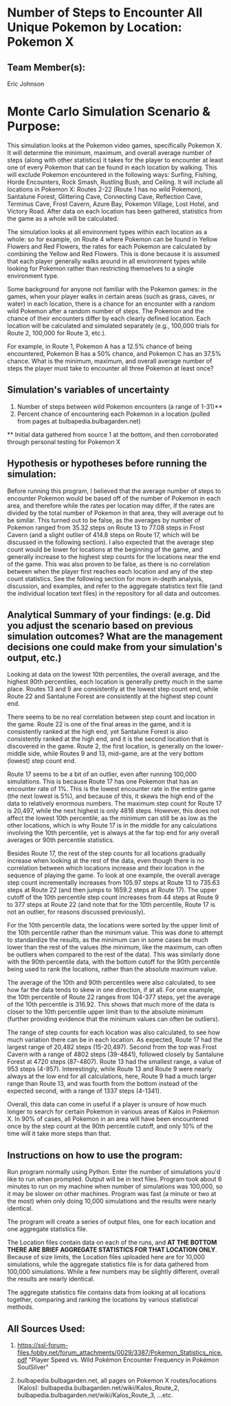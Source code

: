 # Number of Steps to Encounter All Unique Pokemon by Location: Pokemon X

## Team Member(s): 
Eric Johnson

# Monte Carlo Simulation Scenario & Purpose:
This simulation looks at the Pokemon video games, specifically Pokemon X. It will determine the minimum, maximum, and overall average number of steps (along with other statistics) it takes for the player to encounter at least one of every Pokemon that can be found in each location by walking. This will exclude Pokemon encountered in the following ways: Surfing, Fishing, Horde Encounters, Rock Smash, Rustling Bush, and Ceiling. It will include all locations in Pokemon X: Routes 2-22 (Route 1 has no wild Pokemon), Santalune Forest, Glittering Cave, Connecting Cave, Reflection Cave, Terminus Cave, Frost Cavern, Azure Bay, Pokemon Village, Lost Hotel, and Victory Road. After data on each location has been gathered, statistics from the game as a whole will be calculated.

The simulation looks at all environment types within each location as a whole: so for example, on Route 4 where Pokemon can be found in Yellow Flowers and Red Flowers, the rates for each Pokemon are calculated by combining the Yellow and Red Flowers. This is done because it is assumed that each player generally walks around in all environment types while looking for Pokemon rather than restricting themselves to a single environment type.  

Some background for anyone not familiar with the Pokemon games: in the games, when your player walks in certain areas (such as grass, caves, or water) in each location, there is a chance for an encounter with a random wild Pokemon after a random number of steps. The Pokemon and the chance of their encounters differ by each clearly defined location. Each location will be calculated and simulated separately (e.g., 100,000 trials for Route 2, 100,000 for Route 3, etc.). 

For example, in Route 1, Pokemon A has a 12.5% chance of being encountered, Pokemon B has a 50% chance, and Pokemon C has an 37.5% chance. What is the minimum, maximum, and overall average number of steps the player must take to encounter all three Pokemon at least once? 

## Simulation's variables of uncertainty
1. Number of steps between wild Pokemon encounters (a range of 1-31)**
2. Percent chance of encountering each Pokemon in a location (pulled from pages at bulbapedia.bulbagarden.net)

** Initial data gathered from source 1 at the bottom, and then corroborated through personal testing for Pokemon X

## Hypothesis or hypotheses before running the simulation:
Before running this program, I believed that the average number of steps to encounter Pokemon would be based off of the number of Pokemon in each area, and therefore while the rates per location may differ, if the rates are divided by the total number of Pokemon in that area, they will average out to be similar. This turned out to be false, as the averages by number of Pokemon ranged from 35.32 steps on Route 13 to 77.08 steps in Frost Cavern (and a slight outlier of 414.8 steps on Route 17, which will be discussed in the following section). I also expected that the average step count would be lower for locations at the beginning of the game, and generally increase to the highest step counts for the locations near the end of the game. This was also proven to be false, as there is no correlation between when the player first reaches each location and any of the step count statistics. See the following section for more in-depth analysis, discussion, and examples, and refer to the aggregate statistics text file (and the individual location text files) in the repository for all data and outcomes.  

## Analytical Summary of your findings: (e.g. Did you adjust the scenario based on previous simulation outcomes?  What are the management decisions one could make from your simulation's output, etc.)
Looking at data on the lowest 10th percentiles, the overall average, and the highest 90th percentiles, each location is generally pretty much in the same place. Routes 13 and 9 are consistently at the lowest step count end, while Route 22 and Santalune Forest are consistently at the highest step count end. 

There seems to be no real correlation between step count and location in the game. Route 22 is one of the final areas in the game, and it is consistently ranked at the high end, yet Santalune Forest is also consistently ranked at the high end, and it is the second location that is discovered in the game. Route 2, the first location, is generally on the lower-middle side, while Routes 9 and 13, mid-game, are at the very bottom (lowest) step count end. 

Route 17 seems to be a bit of an outlier, even after running 100,000 simulations. This is because Route 17 has one Pokemon that has an encounter rate of 1%. This is the lowest encounter rate in the entire game (the next lowest is 5%), and because of this, it skews the high end of the data to relatively enormous numbers. The maximum step count for Route 17 is 20,497, while the next highest is only 4816 steps. However, this does not affect the lowest 10th percentile, as the minimum can still be as low as the other locations, which is why Route 17 is in the middle for any calculations involving the 10th percentile, yet is always at the far top end for any overall averages or 90th percentile statistics. 

Besides Route 17, the rest of the step counts for all locations gradually increase when looking at the rest of the data, even though there is no correlation between which locations increase and their location in the sequence of playing the game. To look at one example, the overall average step count incrementally increases from 105.97 steps at Route 13 to 735.63 steps at Route 22 (and then jumps to 1659.2 steps at Route 17). The upper cutoff of the 10th percentile step count increases from 44 steps at Route 9 to 377 steps at Route 22 (and note that for the 10th percentile, Route 17 is not an outlier, for reasons discussed previously). 

For the 10th percentile data, the locations were sorted by the upper limit of the 10th percentile rather than the minimum value. This was done to attempt to standardize the results, as the minimum can in some cases be much lower than the rest of the values (the minimum, like the maximum, can often be outliers when compared to the rest of the data). This was similarly done with the 90th percentile data, with the bottom cutoff for the 90th percentile being used to rank the locations, rather than the absolute maximum value. 

The average of the 10th and 90th percentiles were also calculated, to see how far the data tends to skew in one direction, if at all. For one example, the 10th percentile of Route 22 ranges from 104-377 steps, yet the average of the 10th percentile is 316.92. This shows that much more of the data is closer to the 10th percentile upper limit than to the absolute minimum (further providing evidence that the minimum values can often be outliers). 

The range of step counts for each location was also calculated, to see how much variation there can be in each location. As expected, Route 17 had the largest range of 20,482 steps (15-20,497). Second from the top was Frost Cavern with a range of 4802 steps (39-4841), followed closely by Santalune Forest at 4720 steps (87-4807). Route 13 had the smallest range, a value of 953 steps (4-957). Interestingly, while Route 13 and Route 9 were nearly always at the low end for all calculations, here, Route 9 had a much larger range than Route 13, and was fourth from the bottom instead of the expected second, with a range of 1337 steps (4-1341).  

Overall, this data can come in useful if a player is unsure of how much longer to search for certain Pokemon in various areas of Kalos in Pokemon X. In 90% of cases, all Pokemon in an area will have been encountered once by the step count at the 90th percentile cutoff, and only 10% of the time will it take more steps than that. 

## Instructions on how to use the program:
Run program normally using Python. Enter the number of simulations you'd like to run when prompted. Output will be in text files. 
Program took about 6 minutes to run on my machine when number of simulations was 100,000, so it may be slower on other machines.
Program was fast (a minute or two at the most) when only doing 10,000 simulations and the results were nearly identical. 

The program will create a series of output files, one for each location and one aggregate statistics file. 

The Location files contain data on each of the runs, and **AT THE BOTTOM THERE ARE BRIEF AGGREGATE STATISTICS FOR THAT LOCATION ONLY**.
Because of size limits, the Location files uploaded here are for 10,000 simulations, while the aggregate statistics file is for data gathered from 100,000 simulations. While a few numbers may be slightly different, overall the results are nearly identical.

The aggregate statistics file contains data from looking at all locations together, comparing and ranking the locations by various statistical methods. 


## All Sources Used:
1. https://ssl-forum-files.fobby.net/forum_attachments/0029/3387/Pokemon_Statistics_nice.pdf
"Player Speed vs. Wild Pokémon Encounter Frequency in Pokémon SoulSilver"

2. bulbapedia.bulbagarden.net, all pages on Pokemon X routes/locations (Kalos):
bulbapedia.bulbagarden.net/wiki/Kalos_Route_2, 
bulbapedia.bulbagarden.net/wiki/Kalos_Route_3,
...etc.









 
